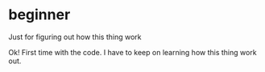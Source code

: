 # beginner
Just for figuring out how this thing work

Ok! First time with the code. 
I have to keep on learning how this thing work out. 
